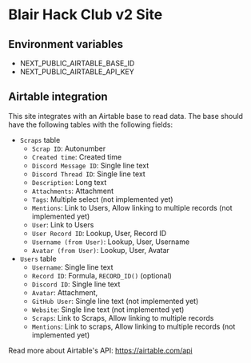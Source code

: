 # Blair Hack Club v2 Site

## Environment variables
- NEXT_PUBLIC_AIRTABLE_BASE_ID
- NEXT_PUBLIC_AIRTABLE_API_KEY

## Airtable integration
This site integrates with an Airtable base to read data. The base should have the following tables with the following fields:
- `Scraps` table
  - `Scrap ID`: Autonumber
  - `Created time`: Created time
  - `Discord Message ID`: Single line text
  - `Discord Thread ID`: Single line text
  - `Description`: Long text
  - `Attachments`: Attachment
  - `Tags`: Multiple select (not implemented yet)
  - `Mentions`: Link to Users, Allow linking to multiple records (not implemented yet)
  - `User`: Link to Users
  - `User Record ID`: Lookup, User, Record ID
  - `Username (from User)`: Lookup, User, Username
  - `Avatar (from User)`: Lookup, User, Avatar
- `Users` table
  - `Username`: Single line text
  - `Record ID`: Formula, `RECORD_ID()` (optional)
  - `Discord ID`: Single line text
  - `Avatar`: Attachment,
  - `GitHub User`: Single line text (not implemented yet)
  - `Website`: Single line text (not implemented yet)
  - `Scraps`: Link to Scraps, Allow linking to multiple records
  - `Mentions`: Link to scraps, Allow linking to multiple records (not implemented yet)

Read more about Airtable's API: https://airtable.com/api